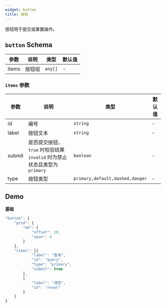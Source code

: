 ```yaml
---
widget: button
title: 按钮
---
```


按钮用于提交或重置操作。

## `button` Schema

参数 | 说明 | 类型 | 默认值
----|------|-----|------
items | 按钮组  | `any[]` | -

### `items` 参数

参数 | 说明 | 类型 | 默认值
----|------|-----|------
id | 编号  | `string` | -
label | 按钮文本  | `string` | -
submit | 是否提交按钮，`true` 时校验结果 `invalid` 时为禁止状态且类型为 `primary`  | `boolean` | -
type | 按钮类型  | `primary,default,dashed,danger` | -

## Demo

**基础**

```ts
"button": {
    "grid": {
        "md": {
            "offset": 20,
            "span": 4
        }
    },
    "items": [{
            "label": "查询",
            "id": "query",
            "type": "primary",
            "submit": true
        },
        {
            "label": "清空",
            "id": "reset"
        }
    ]
}
```
